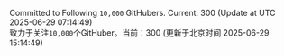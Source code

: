 Committed to Following `10,000` GitHubers. Current: <!-- FOLLOWING_COUNT -->300<!-- FOLLOWING_COUNT --> (Update at UTC <!-- LAST_UPDATED -->2025-06-29 07:14:49<!-- LAST_UPDATED -->)<br>
致力于关注`10,000`个GitHuber。当前：<!-- FOLLOWING_COUNT -->300<!-- FOLLOWING_COUNT --> (更新于北京时间 <!-- LAST_UPDATED_CST -->2025-06-29 15:14:49<!-- LAST_UPDATED_CST -->)

